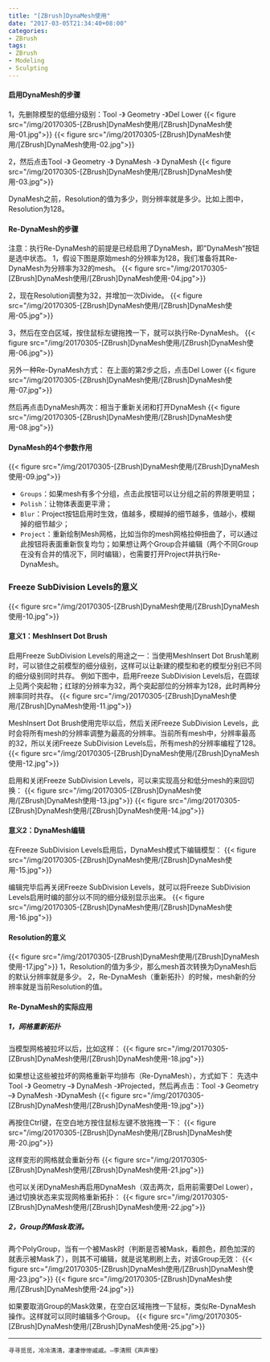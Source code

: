 ```yaml
---
title: "[ZBrush]DynaMesh使用"
date: "2017-03-05T21:34:40+08:00"
categories:
- ZBrush
tags:
- ZBrush
- Modeling
- Sculpting
---
```


#### 启用DynaMesh的步骤
1，先删除模型的低细分级别：Tool -》 Geometry -》Del Lower
{{< figure src="/img/20170305-[ZBrush]DynaMesh使用/[ZBrush]DynaMesh使用-01.jpg">}}
{{< figure src="/img/20170305-[ZBrush]DynaMesh使用/[ZBrush]DynaMesh使用-02.jpg">}}

2，然后点击Tool -》 Geometry -》 DynaMesh -》 DynaMesh
{{< figure src="/img/20170305-[ZBrush]DynaMesh使用/[ZBrush]DynaMesh使用-03.jpg">}}

DynaMesh之前，Resolution的值为多少，则分辨率就是多少。比如上图中，Resolution为128。

#### Re-DynaMesh的步骤

注意：执行Re-DynaMesh的前提是已经启用了DynaMesh，即”DynaMesh”按钮是选中状态。
1，假设下图是原始mesh的分辨率为128，我们准备将其Re-DynaMesh为分辨率为32的mesh。
{{< figure src="/img/20170305-[ZBrush]DynaMesh使用/[ZBrush]DynaMesh使用-04.jpg">}}

2，现在Resolution调整为32，并增加一次Divide。
{{< figure src="/img/20170305-[ZBrush]DynaMesh使用/[ZBrush]DynaMesh使用-05.jpg">}}

3，然后在空白区域，按住鼠标左键拖拽一下，就可以执行Re-DynaMesh。
{{< figure src="/img/20170305-[ZBrush]DynaMesh使用/[ZBrush]DynaMesh使用-06.jpg">}}

另外一种Re-DynaMesh方式：
在上面的第2步之后，点击Del Lower
{{< figure src="/img/20170305-[ZBrush]DynaMesh使用/[ZBrush]DynaMesh使用-07.jpg">}}

然后再点击DynaMesh两次：相当于重新关闭和打开DynaMesh
{{< figure src="/img/20170305-[ZBrush]DynaMesh使用/[ZBrush]DynaMesh使用-08.jpg">}}

#### DynaMesh的4个参数作用
{{< figure src="/img/20170305-[ZBrush]DynaMesh使用/[ZBrush]DynaMesh使用-09.jpg">}}

* `Groups`：如果mesh有多个分组，点击此按钮可以让分组之前的界限更明显；
* `Polish`：让物体表面更平滑；
* `Blur`：Project按钮启用时生效，值越多，模糊掉的细节越多，值越小，模糊掉的细节越少；
* `Project`：重新绘制Mesh网格，比如当你的mesh网格拉伸扭曲了，可以通过此按钮将表面重新恢复均匀；如果想让两个Group合并编辑（两个不同Group在没有合并的情况下，同时编辑），也需要打开Project并执行Re-DynaMesh。

### Freeze SubDivision Levels的意义
{{< figure src="/img/20170305-[ZBrush]DynaMesh使用/[ZBrush]DynaMesh使用-10.jpg">}}

#### 意义1：MeshInsert Dot Brush
启用Freeze SubDivision Levels的用途之一：当使用MeshInsert Dot Brush笔刷时，可以锁住之前模型的细分级别，这样可以让新建的模型和老的模型分别已不同的细分级别同时共存。
例如下图中，启用Freeze SubDivision Levels后，在圆球上见两个突起物；红球的分辨率为32，两个突起部位的分辨率为128，此时两种分辨率同时共存。
{{< figure src="/img/20170305-[ZBrush]DynaMesh使用/[ZBrush]DynaMesh使用-11.jpg">}}

MeshInsert Dot Brush使用完毕以后，然后关闭Freeze SubDivision Levels，此时会将所有mesh的分辨率调整为最高的分辨率。当前所有mesh中，分辨率最高的32，所以关闭Freeze SubDivision Levels后，所有mesh的分辨率编程了128。
{{< figure src="/img/20170305-[ZBrush]DynaMesh使用/[ZBrush]DynaMesh使用-12.jpg">}}

启用和关闭Freeze SubDivision Levels，可以来实现高分和低分mesh的来回切换：
{{< figure src="/img/20170305-[ZBrush]DynaMesh使用/[ZBrush]DynaMesh使用-13.jpg">}}
{{< figure src="/img/20170305-[ZBrush]DynaMesh使用/[ZBrush]DynaMesh使用-14.jpg">}}


#### 意义2：DynaMesh编辑
在Freeze SubDivision Levels启用后，DynaMesh模式下编辑模型：
{{< figure src="/img/20170305-[ZBrush]DynaMesh使用/[ZBrush]DynaMesh使用-15.jpg">}}

编辑完毕后再关闭Freeze SubDivision Levels，就可以将Freeze SubDivision Levels启用时编的部分以不同的细分级别显示出来。
{{< figure src="/img/20170305-[ZBrush]DynaMesh使用/[ZBrush]DynaMesh使用-16.jpg">}}


#### Resolution的意义
{{< figure src="/img/20170305-[ZBrush]DynaMesh使用/[ZBrush]DynaMesh使用-17.jpg">}}
1，Resolution的值为多少，那么mesh首次转换为DynaMesh后的默认分辨率就是多少。
2，Re-DynaMesh（重新拓扑）的时候，mesh新的分辨率就是当前Resolution的值。


#### Re-DynaMesh的实际应用
##### 1，网格重新拓扑
当模型网格被拉坏以后，比如这样：
{{< figure src="/img/20170305-[ZBrush]DynaMesh使用/[ZBrush]DynaMesh使用-18.jpg">}}

如果想让这些被拉坏的网格重新平均排布（Re-DynaMesh），方式如下：
先选中Tool -》 Geometry –》 DynaMesh -》Projected，然后再点击：Tool -》 Geometry –》 DynaMesh -》DynaMesh
{{< figure src="/img/20170305-[ZBrush]DynaMesh使用/[ZBrush]DynaMesh使用-19.jpg">}}

再按住Ctrl键，在空白地方按住鼠标左键不放拖拽一下：
{{< figure src="/img/20170305-[ZBrush]DynaMesh使用/[ZBrush]DynaMesh使用-20.jpg">}}

这样变形的网格就会重新分布
{{< figure src="/img/20170305-[ZBrush]DynaMesh使用/[ZBrush]DynaMesh使用-21.jpg">}}

也可以关闭DynaMesh再启用DynaMesh（双击两次，启用前需要Del Lower），通过切换状态来实现网格重新拓扑：
{{< figure src="/img/20170305-[ZBrush]DynaMesh使用/[ZBrush]DynaMesh使用-22.jpg">}}

##### 2，Group的Mask取消。
两个PolyGroup，当有一个被Mask时（判断是否被Mask，看颜色，颜色加深的就表示被Mask了），则其不可编辑，就是说笔刷刷上去，对该Group无效：
{{< figure src="/img/20170305-[ZBrush]DynaMesh使用/[ZBrush]DynaMesh使用-23.jpg">}}
{{< figure src="/img/20170305-[ZBrush]DynaMesh使用/[ZBrush]DynaMesh使用-24.jpg">}}

如果要取消Group的Mask效果，在空白区域拖拽一下鼠标，类似Re-DynaMesh操作。这样就可以同时编辑多个Group。
{{< figure src="/img/20170305-[ZBrush]DynaMesh使用/[ZBrush]DynaMesh使用-25.jpg">}}
 
***
`寻寻觅觅，冷冷清清，凄凄惨惨戚戚。—李清照《声声慢》`